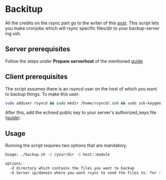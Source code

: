 # Backitup
All the credits on the rsync part go to the writer of this [post][guide].
This script lets you make cronjobs which will rsync specific files/dir to your backup-server ing ssh.

## Server prerequisites
Follow the steps under **Prepare serverhost** of the mentioned [guide][guide]

## Client prerequisites
The script assumes there is an rsyncd user on the host of which you want to backup things.
To make this user:
```bash
sudo adduser rsyncd && sudo mkdir /home/rsyncd/.ssh && sudo ssh-keygen -f /home/rsyncd/.ssh/rsyncd && sudo cat /home/rsyncd/.ssh/rsyncd.pub
```
After this, add the echoed public key to your server's authorized_keys file ([guide][guide]).

## Usage
Running the script requires two options that are mandatory.
```bash
Usage: ./backup.sh -d /your/dir -b host::module

options:
  -d directory which contains the files you want to backup
  -b Server ip/domain where you want rsync to send the files to. for ::module see 'man rsync'
```
[guide]: http://mennucc1.debian.net/howto-ssh-rsyncd.html
